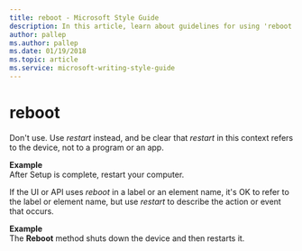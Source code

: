 ```yaml
---
title: reboot - Microsoft Style Guide
description: In this article, learn about guidelines for using 'reboot' in Microsoft documents and see examples of its use in various scenarios.
author: pallep
ms.author: pallep
ms.date: 01/19/2018
ms.topic: article
ms.service: microsoft-writing-style-guide
---
```


# reboot

Don't use. Use *restart* instead, and be clear that *restart* in this context refers to the device, not to a program or an app.

**Example**  
After Setup is complete, restart your computer.

If the UI or API uses *reboot* in a label or an element name, it's OK to refer to the label or element name, but use *restart* to describe the action or event that occurs.

**Example**  
The **Reboot** method shuts down the device and then restarts it.
